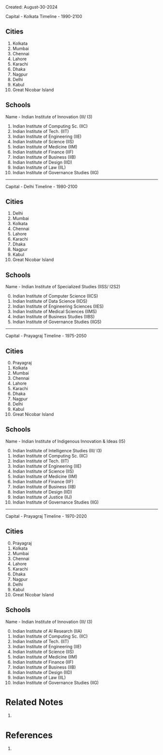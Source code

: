 Created: August-30-2024

Capital - Kolkata
Timeline - 1990-2100
## Cities

1. Kolkata
2. Mumbai
3. Chennai
4. Lahore
5. Karachi
6. Dhaka
7. Nagpur
8. Delhi
9. Kabul
10. Great Nicobar Island
## Schools

Name - Indian Institute of Innovation (III/ I3)

1. Indian Institute of Computing Sc. (IIC)
2. Indian Institute of Tech. (IIT)
3. Indian Institute of Engineering (IIE)
4. Indian Institute of Science (IIS)
5. Indian Institute of Medicine (IIM)
6. Indian Institute of Finance (IIF)
7. Indian Institute of Business (IIB)
8. Indian Institute of Design (IID)
9. Indian Institute of Law (IIL)
10. Indian Institute of Governance Studies (IIG)

___

Capital - Delhi
Timeline - 1980-2100
## Cities

1. Delhi
2. Mumbai
3. Kolkata
4. Chennai
5. Lahore
6. Karachi
7. Dhaka
8. Nagpur
9. Kabul
10. Great Nicobar Island
## Schools

Name - Indian Institute of Specialized Studies (IISS/ I2S2)

0. Indian Institute of Computer Science (IICS)
1. Indian Institute of Data Science (IIDS)
2. Indian Institute of Engineering Sciences (IIES)
3. Indian Institute of Medical Sciences (IIMS)
4. Indian Institute of Business Studies (IIBS)
5. Indian Institute of Governance Studies (IIGS)

___

Capital - Prayagraj
Timeline - 1975-2050
## Cities

0. Prayagraj
1. Kolkata
2. Mumbai
3. Chennai
4. Lahore
5. Karachi
6. Dhaka
7. Nagpur
8. Delhi
9. Kabul
10. Great Nicobar Island
## Schools

Name - Indian Institute of Indigenous Innovation & Ideas (I5)

0. Indian Institute of Intelligence Studies (III/ I3)
1. Indian Institute of Computing Sc. (IIC)
2. Indian Institute of Tech. (IIT)
3. Indian Institute of Engineering (IIE)
4. Indian Institute of Science (IIS)
5. Indian Institute of Medicine (IIM)
6. Indian Institute of Finance (IIF)
7. Indian Institute of Business (IIB)
8. Indian Institute of Design (IID)
9. Indian Institute of Justice (IIJ)
10. Indian Institute of Governance Studies (IIG)

___

Capital - Prayagraj
Timeline - 1970-2020
## Cities

0. Prayagraj
1. Kolkata
2. Mumbai
3. Chennai
4. Lahore
5. Karachi
6. Dhaka
7. Nagpur
8. Delhi
9. Kabul
10. Great Nicobar Island
## Schools

Name - Indian Institute of Innovation (III/ I3)

0. Indian Institute of AI Research (IIA)
1. Indian Institute of Computing Sc. (IIC)
2. Indian Institute of Tech. (IIT)
3. Indian Institute of Engineering (IIE)
4. Indian Institute of Science (IIS)
5. Indian Institute of Medicine (IIM)
6. Indian Institute of Finance (IIF)
7. Indian Institute of Business (IIB)
8. Indian Institute of Design (IID)
9. Indian Institute of Law (IIL)
10. Indian Institute of Governance Studies (IIG)

# Related Notes

1. 
# References

1. 